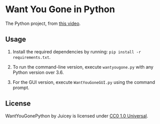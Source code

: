 # Want You Gone in Python

The Python project, from [this video](https://youtu.be/lT-NxwrjgZM).

## Usage

1. Install the required dependencies by running: `pip install -r requirements.txt`.

2. To run the command-line version, execute `wantyougone.py` with any Python version over 3.6.

3. For the GUI version, execute `WantYouGoneGUI.py` using the command prompt.

## License

WantYouGonePython by Juicey is licensed under [CC0 1.0 Universal](http://creativecommons.org/publicdomain/zero/1.0).

